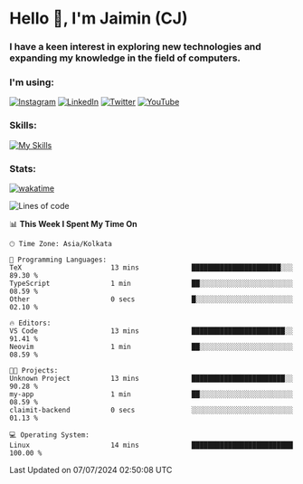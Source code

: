 <h1>Hello 👋, I'm Jaimin (CJ)</h1>
<h3>I have a keen interest in exploring new technologies and expanding my knowledge in the field of computers.</h3>

<h3 align="left"> I'm using: </h3>

[![Instagram](https://img.shields.io/badge/Instagram-%23E4405F.svg?style=for-the-badge&logo=Instagram&logoColor=white)](https://instagram.com/jaimin_chovatia) [![LinkedIn](https://img.shields.io/badge/linkedin-%230077B5.svg?style=for-the-badge&logo=linkedin&logoColor=white)](https://www.linkedin.com/in/jaimin-chovatia-691b8b29a) [![Twitter](https://img.shields.io/badge/Twitter-%231DA1F2.svg?style=for-the-badge&logo=Twitter&logoColor=white)](https://twitter.com/jaimin_chovatia) [![YouTube](https://img.shields.io/badge/YouTube-%23FF0000.svg?style=for-the-badge&logo=YouTube&logoColor=white)](https://youtube.com/@cjcreations5172) 

**<h3 align="left">Skills:</h3>**

[![My Skills](https://skillicons.dev/icons?i=ts,js,java,py,react,nextjs,nodejs,postgres,mongodb,git)](https://skillicons.dev)

<!---
 **<h3 align="left">🏆 Achievements:</h3>**
 [![An image of @jaimin25's Holopin badges, which is a link to view their full Holopin profile](https://holopin.me/jaimin25)](https://holopin.io/@jaimin25)
-->

**<h3 align="left">Stats:</h3>**

[![wakatime](https://wakatime.com/badge/user/b2a7cf30-099b-4a62-be11-c3b7dc700323.svg)](https://wakatime.com/@b2a7cf30-099b-4a62-be11-c3b7dc700323)

<!--START_SECTION:waka-->
![Lines of code](https://img.shields.io/badge/From%20Hello%20World%20I%27ve%20Written-927.6%20thousand%20lines%20of%20code-blue)

📊 **This Week I Spent My Time On** 

```text
🕑︎ Time Zone: Asia/Kolkata

💬 Programming Languages: 
TeX                      13 mins             ██████████████████████░░░   89.30 % 
TypeScript               1 min               ██░░░░░░░░░░░░░░░░░░░░░░░   08.59 % 
Other                    0 secs              █░░░░░░░░░░░░░░░░░░░░░░░░   02.10 % 

🔥 Editors: 
VS Code                  13 mins             ███████████████████████░░   91.41 % 
Neovim                   1 min               ██░░░░░░░░░░░░░░░░░░░░░░░   08.59 % 

🐱‍💻 Projects: 
Unknown Project          13 mins             ███████████████████████░░   90.28 % 
my-app                   1 min               ██░░░░░░░░░░░░░░░░░░░░░░░   08.59 % 
claimit-backend          0 secs              ░░░░░░░░░░░░░░░░░░░░░░░░░   01.13 % 

💻 Operating System: 
Linux                    14 mins             █████████████████████████   100.00 % 
```


 Last Updated on 07/07/2024 02:50:08 UTC
<!--END_SECTION:waka-->
